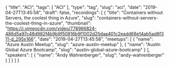 {
  "title": "ACI",
  "tags": [
    "ACI"
  ],
  "type": "tag",
  "slug": "aci",
  "date": "2019-04-27T13:45:58",
  "draft": false,
  "recordings": [
    {
      "title": "Containers without Servers, the coolest thing in Azure",
      "slug": "containers-without-servers-the-coolest-thing-in-azure",
      "thumbnail": "https://i.vimeocdn.com/video/778966824-486d5a97c48d982f4b9b9f50816b9f1002d25daa401c2eadd68e14ab5ad8f311-d_295x166",
      "date": "2019-04-27T13:45:58",
      "meetups": [
        {
          "name": "Azure Austin Meetup",
          "slug": "azure-austin-meetup"
        },
        {
          "name": "Austin Global Azure Bootcamp",
          "slug": "austin-global-azure-bootcamp"
        }
      ],
      "speakers": [
        {
          "name": "Andy Wahrenberger",
          "slug": "andy-wahrenberger"
        }
      ]
    }
  ]
}